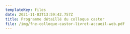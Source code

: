 ```yaml
---
templateKey: files
date: 2021-11-03T13:59:42.757Z
title: Programme détaillé du colloque castor
file: /img/fne-colloque-castor-livret-accueil-web.pdf
---
```

